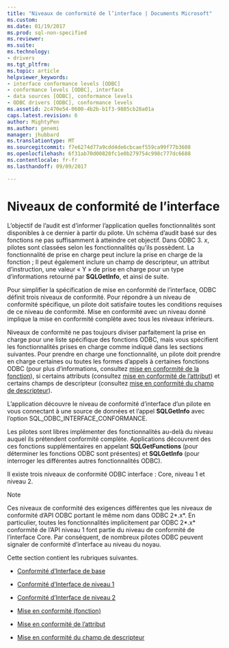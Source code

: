 ```yaml
---
title: "Niveaux de conformité de l’interface | Documents Microsoft"
ms.custom: 
ms.date: 01/19/2017
ms.prod: sql-non-specified
ms.reviewer: 
ms.suite: 
ms.technology:
- drivers
ms.tgt_pltfrm: 
ms.topic: article
helpviewer_keywords:
- interface conformance levels [ODBC]
- conformance levels [ODBC], interface
- data sources [ODBC], conformance levels
- ODBC drivers [ODBC], conformance levels
ms.assetid: 2c470e54-0600-4b2b-b1f3-9885cb28a01a
caps.latest.revision: 6
author: MightyPen
ms.author: genemi
manager: jhubbard
ms.translationtype: MT
ms.sourcegitcommit: f7e6274d77a9cdd4de6cbcaef559ca99f77b3608
ms.openlocfilehash: 6f31ab70d00820fc1e0b279754c998c777dc6688
ms.contentlocale: fr-fr
ms.lasthandoff: 09/09/2017

---
```

# <a name="interface-conformance-levels"></a>Niveaux de conformité de l’interface
L’objectif de l’audit est d’informer l’application quelles fonctionnalités sont disponibles à ce dernier à partir du pilote. Un schéma d’audit basé sur des fonctions ne pas suffisamment à atteindre cet objectif. Dans ODBC 3. *x*, pilotes sont classées selon les fonctionnalités qu’ils possèdent. La fonctionnalité de prise en charge peut inclure la prise en charge de la fonction ; Il peut également inclure un champ de descripteur, un attribut d’instruction, une valeur « Y » de prise en charge pour un type d’informations retourné par **SQLGetInfo**, et ainsi de suite.  
  
 Pour simplifier la spécification de mise en conformité de l’interface, ODBC définit trois niveaux de conformité. Pour répondre à un niveau de conformité spécifique, un pilote doit satisfaire toutes les conditions requises de ce niveau de conformité. Mise en conformité avec un niveau donné implique la mise en conformité complète avec tous les niveaux inférieurs.  
  
 Niveaux de conformité ne pas toujours diviser parfaitement la prise en charge pour une liste spécifique des fonctions ODBC, mais vous spécifient les fonctionnalités prises en charge comme indiqué dans les sections suivantes. Pour prendre en charge une fonctionnalité, un pilote doit prendre en charge certaines ou toutes les formes d’appels à certaines fonctions ODBC (pour plus d’informations, consultez [mise en conformité de la fonction](../../../odbc/reference/develop-app/function-conformance.md)), si certains attributs (consultez [mise en conformité de l’attribut](../../../odbc/reference/develop-app/attribute-conformance.md)) et certains champs de descripteur (consultez [mise en conformité du champ de descripteur](../../../odbc/reference/develop-app/descriptor-field-conformance.md)).  
  
 L’application découvre le niveau de conformité d’interface d’un pilote en vous connectant à une source de données et l’appel **SQLGetInfo** avec l’option SQL_ODBC_INTERFACE_CONFORMANCE.  
  
 Les pilotes sont libres implémenter des fonctionnalités au-delà du niveau auquel ils prétendent conformité complète. Applications découvrent des ces fonctions supplémentaires en appelant **SQLGetFunctions** (pour déterminer les fonctions ODBC sont présentes) et **SQLGetInfo** (pour interroger les différentes autres fonctionnalités ODBC).  
  
 Il existe trois niveaux de conformité ODBC interface : Core, niveau 1 et niveau 2.  
  
> [!NOTE]  
>  Ces niveaux de conformité des exigences différentes que les niveaux de conformité d’API ODBC portant le même nom dans ODBC 2*.x*. En particulier, toutes les fonctionnalités implicitement par ODBC 2*.x* conformité de l’API niveau 1 font partie du niveau de conformité de l’interface Core. Par conséquent, de nombreux pilotes ODBC peuvent signaler de conformité d’interface au niveau du noyau.  
  
 Cette section contient les rubriques suivantes.  
  
-   [Conformité d’Interface de base](../../../odbc/reference/develop-app/core-interface-conformance.md)  
  
-   [Conformité d’Interface de niveau 1](../../../odbc/reference/develop-app/level-1-interface-conformance.md)  
  
-   [Conformité d’Interface de niveau 2](../../../odbc/reference/develop-app/level-2-interface-conformance.md)  
  
-   [Mise en conformité (fonction)](../../../odbc/reference/develop-app/function-conformance.md)  
  
-   [Mise en conformité de l’attribut](../../../odbc/reference/develop-app/attribute-conformance.md)  
  
-   [Mise en conformité du champ de descripteur](../../../odbc/reference/develop-app/descriptor-field-conformance.md)
